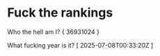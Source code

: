 # Fuck the rankings

Who the hell am I?
{ 36931024 }

What fucking year is it?
[ 2025-07-08T00:33:20Z ]

